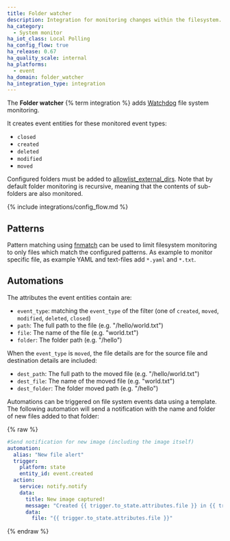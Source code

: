 ```yaml
---
title: Folder watcher
description: Integration for monitoring changes within the filesystem.
ha_category:
  - System monitor
ha_iot_class: Local Polling
ha_config_flow: true
ha_release: 0.67
ha_quality_scale: internal
ha_platforms:
  - event
ha_domain: folder_watcher
ha_integration_type: integration
---
```


The **Folder watcher** {% term integration %} adds [Watchdog](https://pythonhosted.org/watchdog/) file system monitoring.

It creates event entities for these monitored event types:

- `closed`
- `created`
- `deleted`
- `modified`
- `moved`

Configured folders must be added to [allowlist_external_dirs](/integrations/homeassistant/#allowlist_external_dirs). Note that by default folder monitoring is recursive, meaning that the contents of sub-folders are also monitored.

{% include integrations/config_flow.md %}

## Patterns

Pattern matching using [fnmatch](https://docs.python.org/3.6/library/fnmatch.html) can be used to limit filesystem monitoring to only files which match the configured patterns.
As example to monitor specific file, as example YAML and text-files add `*.yaml` and `*.txt`.

## Automations

The attributes the event entities contain are:
- `event_type`: matching the `event_type` of the filter (one of `created`, `moved`, `modified`, `deleted`, `closed`)
- `path`: The full path to the file (e.g. "/hello/world.txt")
- `file`: The name of the file (e.g. "world.txt")
- `folder`: The folder path (e.g. "/hello")

When the `event_type` is `moved`, the file details are for the source file and destination details are included:
- `dest_path`: The full path to the moved file (e.g. "/hello/world.txt")
- `dest_file`: The name of the moved file (e.g. "world.txt")
- `dest_folder`: The folder moved path (e.g. "/hello")

Automations can be triggered on file system events data using a template. The following automation will send a notification with the name and folder of new files added to that folder:

{% raw %}

```yaml
#Send notification for new image (including the image itself)
automation:
  alias: "New file alert"
  trigger:
    platform: state
    entity_id: event.created
  action:
    service: notify.notify
    data:
      title: New image captured!
      message: "Created {{ trigger.to_state.attributes.file }} in {{ trigger.to_state.attributes.folder }}"
      data:
        file: "{{ trigger.to_state.attributes.file }}"
```

{% endraw %}
